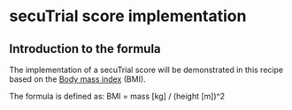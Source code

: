 # secuTrial score implementation

Introduction to the formula
------

The implementation of a secuTrial score will be demonstrated in this recipe based on the [Body mass index](https://en.wikipedia.org/wiki/Body_mass_index) (BMI). 

The formula is defined as:
BMI = mass [kg] / (height [m])^2


